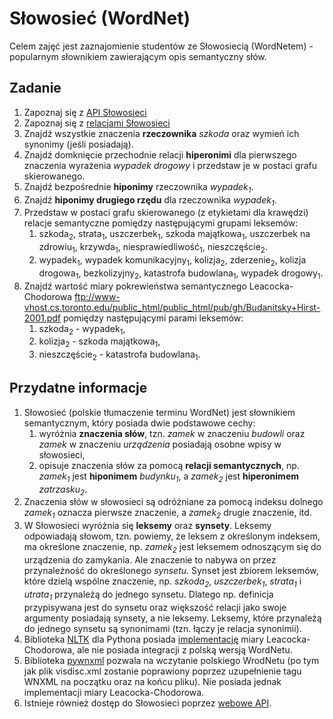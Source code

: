 # Słowosieć (WordNet)

Celem zajęć jest zaznajomienie studentów ze Słowosiecią (WordNetem) - popularnym słownikiem zawierającym opis
semantyczny słów.

## Zadanie 

1. Zapoznaj się z [API Słowosieci](http://api.slowosiec.clarin-pl.eu/docs/index.html)
1. Zapoznaj się z [relacjami Słowosieci](http://nlp.pwr.wroc.pl/narzedzia-i-zasoby/narzedzia/disaster/25-wiedza/81-relacje-w-slowosieci)
1. Znajdź wszystkie znaczenia **rzeczownika** _szkoda_ oraz wymień ich synonimy (jeśli posiadają).
1. Znajdź domknięcie przechodnie relacji **hiperonimi** dla pierwszego znaczenia wyrażenia _wypadek drogowy_ i przedstaw
   je w postaci grafu skierowanego.
1. Znajdź bezpośrednie **hiponimy** rzeczownika _wypadek<sub>1</sub>_.
1. Znajdź **hiponimy drugiego rzędu** dla rzeczownika _wypadek<sub>1</sub>_.
1. Przedstaw w postaci grafu skierowanego (z etykietami dla krawędzi) relacje semantyczne pomiędzy następującymi grupami leksemów:
   1. szkoda<sub>2</sub>, strata<sub>1</sub>, uszczerbek<sub>1</sub>, szkoda majątkowa<sub>1</sub>, 
      uszczerbek na zdrowiu<sub>1</sub>, krzywda<sub>1</sub>, niesprawiedliwość<sub>1</sub>, nieszczęście<sub>2</sub>.
   1. wypadek<sub>1</sub>, wypadek komunikacyjny<sub>1</sub>, kolizja<sub>2</sub>, zderzenie<sub>2</sub>,
      kolizja drogowa<sub>1</sub>, bezkolizyjny<sub>2</sub>, katastrofa budowlana<sub>1</sub>, wypadek
      drogowy<sub>1</sub>.
1. Znajdź wartość miary pokrewieństwa semantycznego Leacocka-Chodorowa ftp://www-vhost.cs.toronto.edu/public_html/public_html/pub/gh/Budanitsky+Hirst-2001.pdf
   pomiędzy następującymi parami leksemów:
   1. szkoda<sub>2</sub> - wypadek<sub>1</sub>,
   1. kolizja<sub>2</sub> - szkoda majątkowa<sub>1</sub>,
   1. nieszczęście<sub>2</sub> - katastrofa budowlana<sub>1</sub>.

## Przydatne informacje

1. Słowosieć (polskie tłumaczenie terminu WordNet) jest słownikiem semantycznym, który posiada dwie podstawowe cechy:
   1. wyróżnia **znaczenia słów**, tzn. _zamek_ w znaczeniu _budowli_ oraz _zamek_ w znaczeniu _urządzenia_ posiadają osobne
      wpisy w słowosieci,
   1. opisuje znaczenia słów za pomocą **relacji semantycznych**, np. _zamek<sub>1</sub>_ jest **hiponimem**
      _budynku<sub>1</sub>_, a _zamek<sub>2</sub>_ jest **hiperonimem** _zatrzasku<sub>2</sub>_.
1. Znaczenia słów w słowosieci są odróżniane za pomocą indeksu dolnego _zamek<sub>1</sub>_ oznacza pierwsze znaczenie, a
   _zamek<sub>2</sub>_ drugie znaczenie, itd.
1. W Słowosieci wyróżnia się **leksemy** oraz **synsety**. Leksemy odpowiadają słowom, tzn. powiemy, że leksem z określonym
   indeksem, ma określone znaczenie, np. _zamek<sub>2</sub>_ jest leksemem odnoszącym się do urządzenia do zamykania.
   Ale znaczenie to nabywa on przez przynależność do określonego _synsetu_. Synset jest zbiorem leksemów, które dzielą
   wspólne znaczenie, np. _szkoda<sub>2</sub>_, _uszczerbek<sub>1</sub>_, _strata<sub>1</sub>_ i _utrata<sub>1</sub>_ 
   przynależą do jednego synsetu. Dlatego np. definicja przypisywana jest do synsetu oraz większość relacji jako swoje argumenty
   posiadają synsety, a nie leksemy. Leksemy, które przynależą do jednego synsetu są synonimami (tzn. łączy je relacja
   synonimii).
1. Biblioteka [NLTK](https://www.nltk.org/) dla Pythona posiada [implementację](http://www.nltk.org/howto/wordnet.html) miary Leacocka-Chodorowa,
   ale nie posiada integracji z polską wersją WordNetu.
1. Biblioteka [pywnxml](https://github.com/ppke-nlpg/pywnxml) pozwala na wczytanie polskiego WrodNetu (po tym jak plik
   visdisc.xml zostanie poprawiony poprzez uzupełnienie tagu WNXML na początku oraz na końcu pliku). Nie posiada jednak
   implementacji miary Leacocka-Chodorowa.
1. Istnieje również dostęp do Słowosieci poprzez [webowe API](http://api.slowosiec.clarin-pl.eu/docs/index.html).

